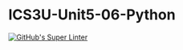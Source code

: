 # ICS3U-Unit5-06-Python

[![GitHub's Super Linter](https://github.com/Andrew-Ten-Den/ICS3U-Unit5-06-Python/workflows/GitHub's%20Super%20Linter/badge.svg)](https://github.com/Andrew-Ten-Den/ICS3U-Unit5-06-Python/actions)
